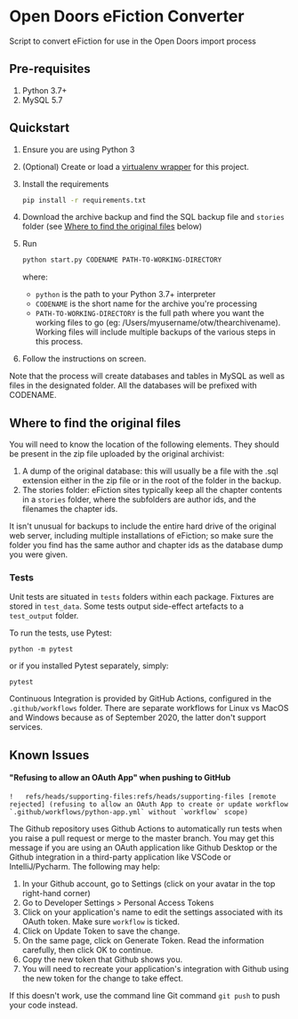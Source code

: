 # Open Doors eFiction Converter
Script to convert eFiction for use in the Open Doors import process

## Pre-requisites

1. Python 3.7+
1. MySQL 5.7

## Quickstart

1. Ensure you are using Python 3
1. (Optional) Create or load a [virtualenv wrapper](https://packaging.python.org/guides/installing-using-pip-and-virtual-environments/#installing-virtualenv) for this project.
1. Install the requirements
    ```bash
    pip install -r requirements.txt
    ```
1. Download the archive backup and find the SQL backup file and `stories` folder (see [Where to find the original files](#Where-to-find-the-original-files) below)
1. Run 
   ```bash
   python start.py CODENAME PATH-TO-WORKING-DIRECTORY
   ``` 
    where:
    
    - `python` is the path to your Python 3.7+ interpreter 
    - `CODENAME` is the short name for the archive you're processing
    - `PATH-TO-WORKING-DIRECTORY` is the full path where you want the working files to go (eg: /Users/myusername/otw/thearchivename). Working files will include multiple backups of the various steps in this process.
1. Follow the instructions on screen.

Note that the process will create databases and tables in MySQL as well as files in the designated folder. All the databases will be prefixed with CODENAME.

## Where to find the original files
You will need to know the location of the following elements. They should be present in the zip file uploaded by the original archivist:
1. A dump of the original database: this will usually be a file with the .sql extension either in the zip file or in the 
root of the folder in the backup.
1. The stories folder: eFiction sites typically keep all the chapter contents in a `stories` folder, where the subfolders
are author ids, and the filenames the chapter ids. 

It isn't unusual for backups to include the entire hard drive of the original web server, including multiple 
installations of eFiction; so make sure the folder you find has the same author and chapter ids as the database dump 
you were given.

### Tests
Unit tests are situated in `tests` folders within each package. Fixtures are stored in `test_data`. Some tests output side-effect artefacts to a `test_output` folder.

To run the tests, use Pytest:

```
python -m pytest
```

or if you installed Pytest separately, simply:

```
pytest
```

Continuous Integration is provided by GitHub Actions, configured in the `.github/workflows` folder. There are separate workflows for Linux vs MacOS and Windows because as of September 2020, the latter don't support services.

## Known Issues
#### "Refusing to allow an OAuth App" when pushing to GitHub
```
!	refs/heads/supporting-files:refs/heads/supporting-files	[remote rejected] (refusing to allow an OAuth App to create or update workflow `.github/workflows/python-app.yml` without `workflow` scope)
```
The Github repository uses Github Actions to automatically run tests when you raise a pull request or merge to the master branch. You may get this message if you are using an OAuth application like Github Desktop or the Github integration in a third-party application like VSCode or IntelliJ/Pycharm. The following may help:
1. In your Github account, go to Settings (click on your avatar in the top right-hand corner)
1. Go to Developer Settings > Personal Access Tokens
1. Click on your application's name to edit the settings associated with its OAuth token. Make sure `workflow` is ticked.
1. Click on Update Token to save the change.
1. On the same page, click on Generate Token. Read the information carefully, then click OK to continue.
1. Copy the new token that Github shows you.
1. You will need to recreate your application's integration with Github using the new token for the change to take effect.

If this doesn't work, use the command line Git command `git push` to push your code instead.
